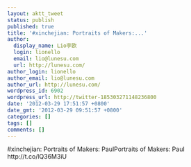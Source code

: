 ```yaml
---
layout: aktt_tweet
status: publish
published: true
title: '#xinchejian: Portraits of Makers:...'
author:
  display_name: Lio李欧
  login: lionello
  email: lio@lunesu.com
  url: http://lunesu.com/
author_login: lionello
author_email: lio@lunesu.com
author_url: http://lunesu.com/
wordpress_id: 6902
wordpress_url: http://twitter-185303271148236800
date: '2012-03-29 17:51:57 +0800'
date_gmt: '2012-03-29 09:51:57 +0800'
categories: []
tags: []
comments: []
---
```

<p>#xinchejian: <!--:en-->Portraits of Makers: Paul<!--:--><!--:zh-->Portraits of Makers: Paul<!--:--> http://t.co/lQ36M3iU</p>
